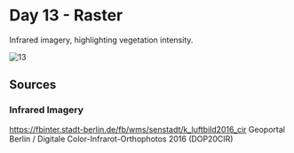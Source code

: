 # Day 13 - Raster
Infrared imagery, highlighting vegetation intensity.

![13](13.png)

## Sources

### Infrared Imagery

https://fbinter.stadt-berlin.de/fb/wms/senstadt/k_luftbild2016_cir
Geoportal Berlin / Digitale Color-Infrarot-Orthophotos 2016 (DOP20CIR)
